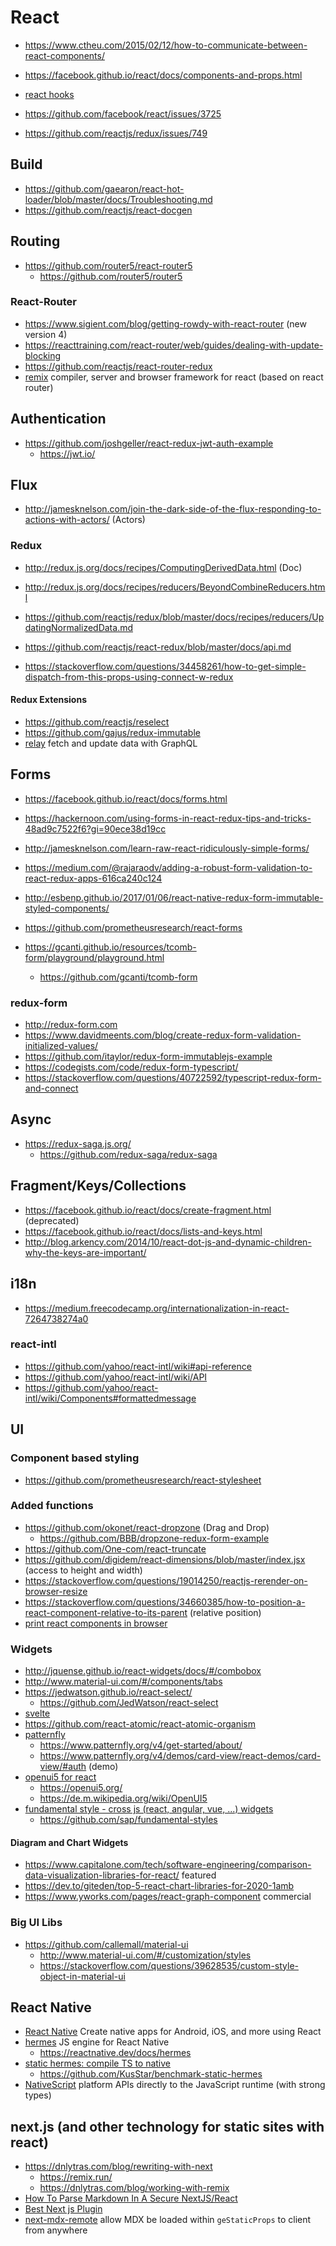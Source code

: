 # React

* https://www.ctheu.com/2015/02/12/how-to-communicate-between-react-components/
* https://facebook.github.io/react/docs/components-and-props.html
* [react hooks](https://react.dev/reference/react/hooks)

* https://github.com/facebook/react/issues/3725
* https://github.com/reactjs/redux/issues/749

## Build

* https://github.com/gaearon/react-hot-loader/blob/master/docs/Troubleshooting.md
* https://github.com/reactjs/react-docgen

## Routing

* https://github.com/router5/react-router5
  + https://github.com/router5/router5

### React-Router

* https://www.sigient.com/blog/getting-rowdy-with-react-router (new version 4)
* https://reacttraining.com/react-router/web/guides/dealing-with-update-blocking
* https://github.com/reactjs/react-router-redux
* [remix](https://remix.run/docs/en/main/discussion/introduction)
  compiler, server and browser framework for react (based on react router)

## Authentication

* https://github.com/joshgeller/react-redux-jwt-auth-example
  + https://jwt.io/

## Flux

* http://jamesknelson.com/join-the-dark-side-of-the-flux-responding-to-actions-with-actors/ (Actors)

### Redux

* http://redux.js.org/docs/recipes/ComputingDerivedData.html (Doc)
* http://redux.js.org/docs/recipes/reducers/BeyondCombineReducers.html
* https://github.com/reactjs/redux/blob/master/docs/recipes/reducers/UpdatingNormalizedData.md
* https://github.com/reactjs/react-redux/blob/master/docs/api.md

* https://stackoverflow.com/questions/34458261/how-to-get-simple-dispatch-from-this-props-using-connect-w-redux

#### Redux Extensions

* https://github.com/reactjs/reselect
* https://github.com/gajus/redux-immutable
* [relay](https://relay.dev/)
  fetch and update data with GraphQL

## Forms

* https://facebook.github.io/react/docs/forms.html
* https://hackernoon.com/using-forms-in-react-redux-tips-and-tricks-48ad9c7522f6?gi=90ece38d19cc
* http://jamesknelson.com/learn-raw-react-ridiculously-simple-forms/
* https://medium.com/@rajaraodv/adding-a-robust-form-validation-to-react-redux-apps-616ca240c124
* http://esbenp.github.io/2017/01/06/react-native-redux-form-immutable-styled-components/

* https://github.com/prometheusresearch/react-forms
* https://gcanti.github.io/resources/tcomb-form/playground/playground.html
  + https://github.com/gcanti/tcomb-form

### redux-form

* http://redux-form.com
* https://www.davidmeents.com/blog/create-redux-form-validation-initialized-values/
* https://github.com/itaylor/redux-form-immutablejs-example
* https://codegists.com/code/redux-form-typescript/
* https://stackoverflow.com/questions/40722592/typescript-redux-form-and-connect

## Async

* https://redux-saga.js.org/
  + https://github.com/redux-saga/redux-saga

## Fragment/Keys/Collections

* https://facebook.github.io/react/docs/create-fragment.html (deprecated)
* https://facebook.github.io/react/docs/lists-and-keys.html
* http://blog.arkency.com/2014/10/react-dot-js-and-dynamic-children-why-the-keys-are-important/

## i18n

* https://medium.freecodecamp.org/internationalization-in-react-7264738274a0

### react-intl

* https://github.com/yahoo/react-intl/wiki#api-reference
* https://github.com/yahoo/react-intl/wiki/API
* https://github.com/yahoo/react-intl/wiki/Components#formattedmessage

## UI

### Component based styling

* https://github.com/prometheusresearch/react-stylesheet

### Added functions

* https://github.com/okonet/react-dropzone (Drag and Drop)
  + https://github.com/BBB/dropzone-redux-form-example
* https://github.com/One-com/react-truncate
* https://github.com/digidem/react-dimensions/blob/master/index.jsx (access to height and width)
* https://stackoverflow.com/questions/19014250/reactjs-rerender-on-browser-resize
* https://stackoverflow.com/questions/34660385/how-to-position-a-react-component-relative-to-its-parent (relative position)
* [print react components in browser](https://github.com/gregnb/react-to-print)

### Widgets

* http://jquense.github.io/react-widgets/docs/#/combobox
* http://www.material-ui.com/#/components/tabs
* https://jedwatson.github.io/react-select/
  + https://github.com/JedWatson/react-select
* [svelte](https://madewithsvelte.com/)
* https://github.com/react-atomic/react-atomic-organism
* [patternfly](https://github.com/patternfly)
  + https://www.patternfly.org/v4/get-started/about/
  + https://www.patternfly.org/v4/demos/card-view/react-demos/card-view/#auth (demo)
* [openui5 for react](https://github.com/SAP/ui5-webcomponents-react)
  + https://openui5.org/
  + https://de.m.wikipedia.org/wiki/OpenUI5
* [fundamental style - cross js (react, angular, vue, ...) widgets](https://sap.github.io/fundamental-styles/)
  + https://github.com/sap/fundamental-styles

#### Diagram and Chart Widgets

* https://www.capitalone.com/tech/software-engineering/comparison-data-visualization-libraries-for-react/ featured
* https://dev.to/giteden/top-5-react-chart-libraries-for-2020-1amb
* https://www.yworks.com/pages/react-graph-component commercial

### Big UI Libs

* https://github.com/callemall/material-ui
  + http://www.material-ui.com/#/customization/styles
  + https://stackoverflow.com/questions/39628535/custom-style-object-in-material-ui

## React Native

* [React Native](https://reactnative.dev/) Create native apps for Android, iOS, and more using React
* [hermes](https://hermesengine.dev/) JS engine for React Native
  + https://reactnative.dev/docs/hermes
* [static hermes: compile TS to native](https://medium.com/@gautam1168/compiling-typescript-to-native-code-0238d69ca582)
  + https://github.com/KusStar/benchmark-static-hermes
* [NativeScript](https://docs.nativescript.org/) platform APIs directly to the JavaScript runtime (with strong types)

## next.js (and other technology for static sites with react)

* https://dnlytras.com/blog/rewriting-with-next
  + https://remix.run/
  + https://dnlytras.com/blog/working-with-remix
* [How To Parse Markdown In A Secure NextJS/React](https://smarative.com/blog/nextjs-libraries-for-render-markdown-in-a-secure-way)
* [Best Next js Plugin](https://kapsys.io/user-experience/10-best-next-js-plugins-to-extend-your-application)
* [next-mdx-remote](https://github.com/hashicorp/next-mdx-remote)
  allow MDX be loaded within `geStaticProps` to client from anywhere
